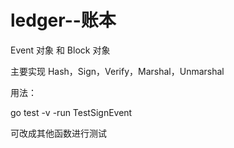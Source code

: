 # ledger--账本

Event 对象 和 Block 对象 

主要实现 Hash，Sign，Verify，Marshal，Unmarshal

用法：

go test -v -run TestSignEvent  

可改成其他函数进行测试